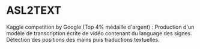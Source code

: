 # ASL2TEXT
Kaggle competition by Google (Top 4% médaille d'argent) : Production d'un modèle de transcription écrite de vidéo contenant du language des signes. Détection des positions des mains puis traductions textuelles. 
